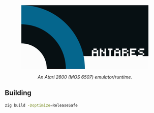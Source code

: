 
<div align="center">

<img src="./docs/media/icon+text.png" style="width: 400px;"/>

*An Atari 2600 (MOS 6507) emulator/runtime.*

</div>

## Building

```sh
zig build -Doptimize=ReleaseSafe
```


